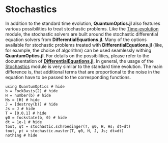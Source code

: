 # Stochastics


In addition to the standard time evolution, **QuantumOptics.jl** also features various possibilities to treat stochastic problems. Like the [Time-evolution](@ref) module, the stochastic solvers are built around the stochastic differential equation solvers from **DifferentialEquations.jl**. Many of the options available for stochastic problems treated with **DifferentialEquations.jl** (like, for example, the choice of algorithm) can be used seamlessly withing **QuantumOptics.jl**. For details on the possibilities, please refer to the documentation of [**DifferentialEquations.jl**](http://docs.juliadiffeq.org/stable/).
In general, the usage of the [Stochastics](@ref) module is very similar to the standard time evolution. The main difference is, that additional terms that are proportional to the noise in the equation have to be passed to the corresponding functions.

```@example
using QuantumOptics # hide
b = FockBasis(2) # hide
H = number(b) # hide
Hs = [H] # hide
J = [destroy(b)] # hide
Js = J # hide
T = [0,0.1] # hide
ψ0 = fockstate(b, 0) # hide
dt = 1e-1 # hide
tout, ψt = stochastic.schroedinger(T, ψ0, H, Hs; dt=dt)
tout, ρt = stochastic.master(T, ψ0, H, J, Js; dt=dt)
nothing # hide
```

